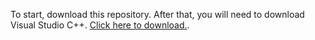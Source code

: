 To start, download this repository. After that, you will need to download Visual Studio C++. [Click here to download.](https://visualstudio.microsoft.com/vs/features/cplusplus/). 

